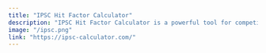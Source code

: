 ```yaml
---
title: "IPSC Hit Factor Calculator"
description: "IPSC Hit Factor Calculator is a powerful tool for competitive shooters. It helps them measure their shooting time and calculate their IPSC hit factor during a match. The app features a timer that starts and stops as the shooter moves through the stages, accurately measuring their shooting time. The user can then enter the number of hits and misses for each stage, and the app calculates the IPSC hit factor based on the shooting time and accuracy. The app also provides a detailed history of the user's hit factor, allowing them to track their performance over time. It supports different IPSC divisions, and the user can choose the division they are competing in. The interface of the app is clean and user-friendly, making it easy for the shooter to enter their hits and misses, and see their hit factor. The app also provides clear instructions on how to calculate the IPSC hit factor, making it a valuable tool for both experienced shooters and those who are new to the sport. In conclusion, the IPSC Hit Factor Calculator is a comprehensive tool for competitive shooters who want to improve their performance and stay on top of their game."
image: "/ipsc.png"
link: "https://ipsc-calculator.com/"
---
```

